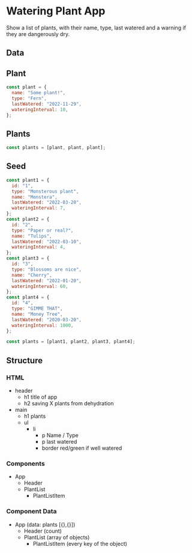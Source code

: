 # Watering Plant App

Show a list of plants, with their name, type, last watered and a warning if they are dangerously dry.

## Data

## Plant

```jsx
const plant = {
  name: "Some plant!",
  type: "Fern",
  lastWatered: "2022-11-29",
  wateringInterval: 10,
};
```

## Plants

```jsx
const plants = [plant, plant, plant];
```

## Seed

```jsx
const plant1 = {
  id: "1",
  type: "Monsterous plant",
  name: "Monstera",
  lastWatered: "2022-03-20",
  wateringInterval: 7,
};
const plant2 = {
  id: "2",
  type: "Paper or real?",
  name: "Tulips",
  lastWatered: "2022-03-10",
  wateringInterval: 4,
};
const plant3 = {
  id: "3",
  type: "Blossoms are nice",
  name: "Cherry",
  lastWatered: "2022-01-20",
  wateringInterval: 60,
};
const plant4 = {
  id: "4",
  type: "GIMME THAT",
  name: "Money Tree",
  lastWatered: "2020-03-20",
  wateringInterval: 1000,
};

const plants = [plant1, plant2, plant3, plant4];
```

## Structure

### HTML

- header
  - h1 title of app
  - h2 saving X plants from dehydration
- main
  - h1 plants
  - ul
    - li
      - p Name / Type
      - p last watered
      - border red/green if well watered

### Components

- App
  - Header
  - PlantList
    - PlantListItem

### Component Data

- App (data: plants [{},{}])
  - Header (count)
  - PlantList (array of objects)
    - PlantListItem (every key of the object)
